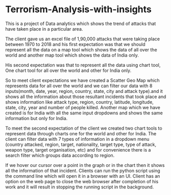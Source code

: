 # Terrorism-Analysis-with-insights
This is a project of Data analytics which shows the trend of attacks that have taken place in a particular area.
 
The client gave us an excel file of 1,90,000 attacks that were taking place between 1970 to 2018 and his first expectation was that we should represent all the data on a map tool which shows the data of all over the world and another map tool which shows the data of India only. 

His second expectation was that to represent all the data using chart tool,
One chart tool for all over the world and other for India only. 

So to meet client expectations we have created a Scatter Geo Map  which represents data for all over the world and we can filter our data with 8 inputs(month, date, year, region, country, state, city and attack type).and it shows all the information about those resultant incidents that took place and shows information like attack type, region, country, latitude, longitude, state, city, year and number of people killed.
Another map which we have created is for India with all the same input dropdowns and shows the same information but only for India.

To meet the second expectation of the client we created two chart tools to represent data through charts one for the world and other for India. The client can filter data with 7 types of information in a dropdown menu (country attacked, region, target, nationality, target type, type of attack, weapon type, target organisation, etc) and for convenience there is a search filter which groups data according to region.  

If we hover our cursor over a point in the graph or  in the chart then it shows all the information of that incident.
Clients can run the python script using the command line which will open it in a browser with an UI. 
Client has an option on the web page to close the web browser after completion of his work and it will result in stopping the running script in the background.   

